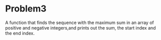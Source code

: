 # Problem3
A function that finds the sequence with the maximum sum in an array of positive and negative integers,and prints out the sum, the start index and the end index. 
